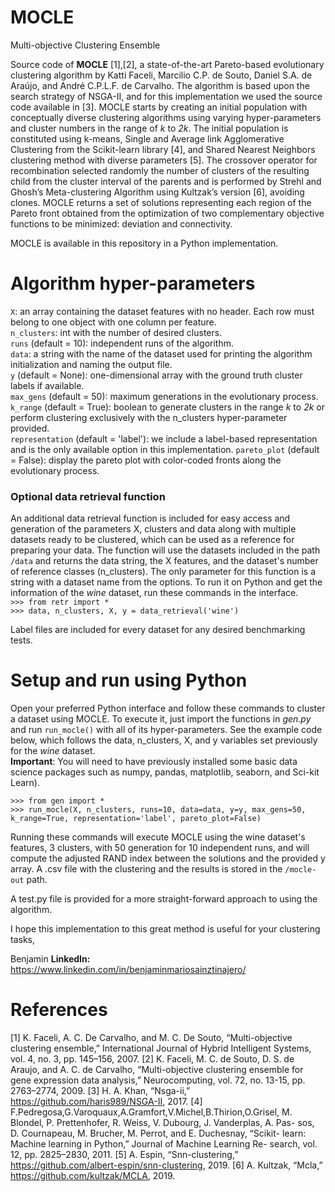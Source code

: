 # MOCLE
Multi-objective Clustering Ensemble

Source code of **MOCLE** [1],[2], a state-of-the-art Pareto-based evolutionary clustering algorithm by Katti Faceli, Marcilio C.P. de Souto, Daniel S.A. de Araújo, and André C.P.L.F. de Carvalho. The algorithm is based upon the search strategy of NSGA-II, and for this implementation we used the source code available in [3]. MOCLE starts by creating an initial population with conceptually diverse clustering algorithms using varying hyper-parameters and cluster numbers in the range of *k* to *2k*. The initial population is constituted using k-means, Single and Average link Agglomerative Clustering from the Scikit-learn library [4], and Shared Nearest Neighbors clustering method with diverse parameters [5]. The crossover operator for recombination selected randomly the number of clusters of the resulting child from the cluster interval of the parents and is performed by Strehl and Ghosh’s Meta-clustering Algorithm using Kultzak’s version [6], avoiding clones. MOCLE returns a set of solutions representing each region of the Pareto front obtained from the optimization of two complementary objective functions to be minimized: deviation and connectivity.

MOCLE is available in this repository in a Python implementation.

# Algorithm hyper-parameters
``X``: an array containing the dataset features with no header. Each row must belong to one object with one column per feature.  
``n_clusters``: int with the number of desired clusters.  
``runs`` (default = 10): independent runs of the algorithm.  
``data``: a string with the name of the dataset used for printing the algorithm initialization and naming the output file.  
``y`` (default = None): one-dimensional array with the ground truth cluster labels if available.  
``max_gens`` (default = 50): maximum generations in the evolutionary process.   
``k_range`` (default = True): boolean to generate clusters in the range *k* to *2k* or perform clustering exclusively with the n_clusters hyper-parameter provided.  
``representation`` (default = 'label'): we include a label-based representation and is the only available option in this implementation.
``pareto_plot`` (default = False): display the pareto plot with color-coded fronts along the evolutionary process.

### Optional data retrieval function
An additional data retrieval function is included for easy access and generation of the parameters X, clusters and data along with multiple datasets ready to be clustered, which can be used as a reference for preparing your data. The function will use the datasets included in the path ``/data`` and returns the data string, the X features, and the dataset's number of reference classes (n_clusters). The only parameter for this function is a string with a dataset name from the options. To run it on Python and get the information of the *wine* dataset, run these commands in the interface.     
``>>> from retr import *``  
``>>> data, n_clusters, X, y = data_retrieval('wine')``  

Label files are included for every dataset for any desired benchmarking tests.

# Setup and run using Python
Open your preferred Python interface and follow these commands to cluster a dataset using MOCLE. To execute it, just import the functions in *gen.py* and run ``run_mocle()`` with all of its hyper-parameters. See the example code below, which follows the data, n_clusters, X, and y variables set previously for the *wine* dataset.  
**Important**: You will need to have previously installed some basic data science packages such as numpy, pandas, matplotlib, seaborn, and Sci-kit Learn).

``>>> from gen import *``  
``>>> run_mocle(X, n_clusters, runs=10, data=data, y=y, max_gens=50, k_range=True, representation='label', pareto_plot=False)``  

Running these commands will execute MOCLE using the wine dataset's features, 3 clusters, with 50 generation for 10 independent runs, and will compute the adjusted RAND index between the solutions and the provided y array. A .csv file with the clustering and the results is stored in the ``/mocle-out`` path.

A test.py file is provided for a more straight-forward approach to using the algorithm.  

I hope this implementation to this great method is useful for your clustering tasks,

Benjamin
**LinkedIn:** https://www.linkedin.com/in/benjaminmariosainztinajero/

# References
[1] K. Faceli, A. C. De Carvalho, and M. C. De Souto, “Multi-objective clustering ensemble,” International Journal of Hybrid Intelligent Systems, vol. 4, no. 3, pp. 145–156, 2007.
[2] K. Faceli, M. C. de Souto, D. S. de Araujo, and A. C. de Carvalho, “Multi-objective clustering ensemble for gene expression data analysis,” Neurocomputing, vol. 72, no. 13-15, pp. 2763–2774, 2009.
[3] H. A. Khan, “Nsga-ii,” https://github.com/haris989/NSGA-II, 2017.
[4] F.Pedregosa,G.Varoquaux,A.Gramfort,V.Michel,B.Thirion,O.Grisel, M. Blondel, P. Prettenhofer, R. Weiss, V. Dubourg, J. Vanderplas, A. Pas- sos, D. Cournapeau, M. Brucher, M. Perrot, and E. Duchesnay, “Scikit- learn: Machine learning in Python,” Journal of Machine Learning Re- search, vol. 12, pp. 2825–2830, 2011.
[5] A. Espin, “Snn-clustering,” https://github.com/albert-espin/snn-clustering, 2019.
[6] A. Kultzak, “Mcla,” https://github.com/kultzak/MCLA, 2019.
